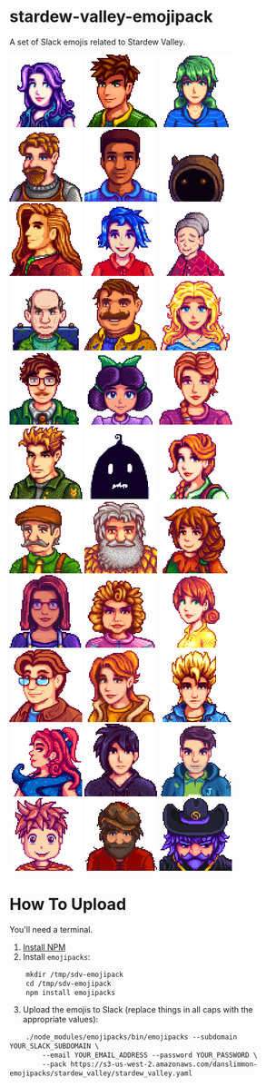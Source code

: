 # stardew-valley-emojipack

A set of Slack emojis related to Stardew Valley.

![abigail](https://github.com/danslimmon/stardew-valley-emojipack/raw/master/images/sdv-abigail.png)
![alex](https://github.com/danslimmon/stardew-valley-emojipack/raw/master/images/sdv-alex.png)
![caroline](https://github.com/danslimmon/stardew-valley-emojipack/raw/master/images/sdv-caroline.png)
![clint](https://github.com/danslimmon/stardew-valley-emojipack/raw/master/images/sdv-clint.png)
![demetrius](https://github.com/danslimmon/stardew-valley-emojipack/raw/master/images/sdv-demetrius.png)
![dwarf](https://github.com/danslimmon/stardew-valley-emojipack/raw/master/images/sdv-dwarf.png)
![elliott](https://github.com/danslimmon/stardew-valley-emojipack/raw/master/images/sdv-elliott.png)
![emily](https://github.com/danslimmon/stardew-valley-emojipack/raw/master/images/sdv-emily.png)
![evelyn](https://github.com/danslimmon/stardew-valley-emojipack/raw/master/images/sdv-evelyn.png)
![george](https://github.com/danslimmon/stardew-valley-emojipack/raw/master/images/sdv-george.png)
![gus](https://github.com/danslimmon/stardew-valley-emojipack/raw/master/images/sdv-gus.png)
![haley](https://github.com/danslimmon/stardew-valley-emojipack/raw/master/images/sdv-haley.png)
![harvey](https://github.com/danslimmon/stardew-valley-emojipack/raw/master/images/sdv-harvey.png)
![jas](https://github.com/danslimmon/stardew-valley-emojipack/raw/master/images/sdv-jas.png)
![jodi](https://github.com/danslimmon/stardew-valley-emojipack/raw/master/images/sdv-jodi.png)
![kent](https://github.com/danslimmon/stardew-valley-emojipack/raw/master/images/sdv-kent.png)
![krobus](https://github.com/danslimmon/stardew-valley-emojipack/raw/master/images/sdv-krobus.png)
![leah](https://github.com/danslimmon/stardew-valley-emojipack/raw/master/images/sdv-leah.png)
![lewis](https://github.com/danslimmon/stardew-valley-emojipack/raw/master/images/sdv-lewis.png)
![linus](https://github.com/danslimmon/stardew-valley-emojipack/raw/master/images/sdv-linus.png)
![marnie](https://github.com/danslimmon/stardew-valley-emojipack/raw/master/images/sdv-marnie.png)
![maru](https://github.com/danslimmon/stardew-valley-emojipack/raw/master/images/sdv-maru.png)
![pam](https://github.com/danslimmon/stardew-valley-emojipack/raw/master/images/sdv-pam.png)
![penny](https://github.com/danslimmon/stardew-valley-emojipack/raw/master/images/sdv-penny.png)
![pierre](https://github.com/danslimmon/stardew-valley-emojipack/raw/master/images/sdv-pierre.png)
![robin](https://github.com/danslimmon/stardew-valley-emojipack/raw/master/images/sdv-robin.png)
![sam](https://github.com/danslimmon/stardew-valley-emojipack/raw/master/images/sdv-sam.png)
![sandy](https://github.com/danslimmon/stardew-valley-emojipack/raw/master/images/sdv-sandy.png)
![sebastian](https://github.com/danslimmon/stardew-valley-emojipack/raw/master/images/sdv-sebastian.png)
![shane](https://github.com/danslimmon/stardew-valley-emojipack/raw/master/images/sdv-shane.png)
![vincent](https://github.com/danslimmon/stardew-valley-emojipack/raw/master/images/sdv-vincent.png)
![willy](https://github.com/danslimmon/stardew-valley-emojipack/raw/master/images/sdv-willy.png)
![wizard](https://github.com/danslimmon/stardew-valley-emojipack/raw/master/images/sdv-wizard.png)

# How To Upload

You'll need a terminal.

1. [Install NPM](https://www.npmjs.com/get-npm)
2. Install `emojipacks`:
```
    mkdir /tmp/sdv-emojipack
    cd /tmp/sdv-emojipack
    npm install emojipacks
```
3. Upload the emojis to Slack (replace things in all caps with the appropriate values):
```
    ./node_modules/emojipacks/bin/emojipacks --subdomain YOUR_SLACK_SUBDOMAIN \
        --email YOUR_EMAIL_ADDRESS --password YOUR_PASSWORD \
        --pack https://s3-us-west-2.amazonaws.com/danslimmon-emojipacks/stardew_valley/stardew_valley.yaml
```
